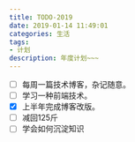 ```yaml
---
title: TODO-2019
date: 2019-01-14 11:49:01
categories: 生活
tags: 
- 计划
description: 年度计划~~~
---
```

- [ ] 每周一篇技术博客，杂记随意。
- [ ] 学习一种前端技术。
- [x] 上半年完成博客改版。
- [ ] 减回125斤
- [ ] 学会如何沉淀知识